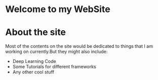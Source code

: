 # Welcome to my WebSite
# About the site
Most of the contents on the site would be dedicated to things that I am working on currently.But they might also include:
* Deep Learning Code
* Some Tutorials for different frameworks
* Any other cool stuff
